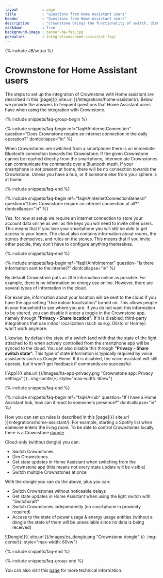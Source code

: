 ```yaml
---
layout           : page
title            : "Questions from Home Assistant users"
header           : "Questions from Home Assistant users"
description      : "Crownstone brings the functionality of switch, dimming, and persence information using Crownstones to Home Assistant"
markdown         : true
background-image : banner-ha-faq.jpg
permalink        : integrations/home-assistant-faq/
---
```


{% include JB/setup %}

# Crownstone for Home Assistant users

The steps to set up the integration of Crownstone with Home assistant are described in this [page]({{ site.url }}/integrations/home-assistant/). Below we provide the answers to frequent questions that Home Assistant users have when using the integration with Crownstone. 

{% include snippets/faq-group-begin %}


{% include snippets/faq-begin ref="faqHAInternetConnection" question="Does Crownstone require an internet connection in the daily operation?" dontcollapse="in" %}

When Crownstones are switched from a smartphone there is an immediate Bluetooth connection towards the Crownstone. If the given Crownstone cannot be reached directly from the smartphone, intermediate Crownstones can communicate the commands over a Bluetooth mesh. 
If your smartphone is not present at home, there will be no connection towards the Crownstone. Unless you have a hub, or if someone else from your sphere is at home.

{% include snippets/faq-end %}


{% include snippets/faq-begin ref="faqHAInternetConnectionGeneral" question="Does Crownstone require an internet connection at all?" dontcollapse="in" %}

Yes, for now at setup we require an internet connection to store your account data online as well as the keys you will need to invite other users. This means that if you lose your smartphone you will still be able to get access to your home. 
The cloud also contains information about rooms, the stones themselves, and rules on the stones. This means that if you invite other people, they don't have to configure anything themselves.

{% include snippets/faq-end %}


{% include snippets/faq-begin ref="faqHAInfoInternet" question="Is there information sent to the internet?" dontcollapse="in" %}

By default Crownstone puts as little information online as possible. For example, there is no information on energy use online. However, there are several types of information in the cloud.

For example, information about your location will be sent to the cloud if you have the app setting "Use indoor localization" turned on. This allows people in your household to see where you are. If you do not want this information to be shared, you can disable it under a toggle in the Crownstone app, namely through **"Privacy - Share location".** If it is disabled, third-party integrations that use indoor localization (such as e.g. Olisto or Homey) won't work anymore.

Likewise, by default the state of a switch (and with that the state of the light attached to it) when actively controlled from the smartphone app will be synced to the cloud. You can also disable this through **"Privacy - Share switch state".** This type of state information is typically required by voice assistants such as Google Home. If it is disabled, the voice assistant will still operate, but it won't get feedback if commands are successful.

![App]({{ site.url }}/images/ha-app-privacy.png "Crownstone app: Privacy settings" ){: .img-center}{: style="max-width: 60vw"}

{% include snippets/faq-end %}


{% include snippets/faq-begin ref="faqHAHub" question="If I have a Home Assistant hub, how can it react to someone's presence?" dontcollapse="in" %}

How you can set up rules is described in this [page]({{ site.url }}/integrations/home-assistant/). For example, starting a Spotify list when someone enters the living room. To be able to control Crownstones locally, there is a Crownstone [dongle](https://shop.crownstone.rocks/products/crownstone-usb-dongle).

Cloud-only (without dongle) you can:
- Switch Crownstones
- Dim Crownstones
- Get state updates in Home Assistant when switching from the Crownstone app (this means not every state update will be visible)
- Switch multiple Crownstones at once

With the dongle you can do the above, plus you can:
- Switch Crownstones without noticeable delays
- Get state updates in Home Assistant when using the light switch with "Switchcraft"
- Switch Crownstones independently (no smartphone in proximity required)
- Access to the state of power usage & energy usage entities (without a dongle the state of them will be unavailable since no data is being received)

![Dongle]({{ site.url }}/images/cs_dongle.png "Crownstone dongle" ){: .img-center}{: style="max-width: 60vw"}

{% include snippets/faq-end %}


{% include snippets/faq-group-end %}


You can also visit this [page](https://github.com/crownstone/crownstone-home-assistant) for more technical information.